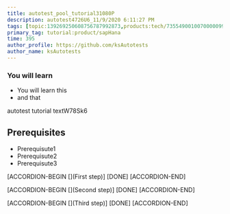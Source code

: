 ```yaml
---
title: autotest_pool_tutorial31080P
description: autotest4726U6_11/9/2020 6:11:27 PM
tags: [topic:139269250608756787992873,products:tech/73554900100700000996,tutorial:experience/advanced]
primary_tag: tutorial:product/sapHana
time: 395
author_profile: https://github.com/ksAutotests
author_name: ksAutotests
---
```

### You will learn
- You will learn this
- and that

autotest tutorial textW78Sk6

## Prerequisites
- Prerequisute1
- Prerequisute2
- Prerequisute3

[ACCORDION-BEGIN [](First step)]
[DONE]
[ACCORDION-END]

[ACCORDION-BEGIN [](Second step)]
[DONE]
[ACCORDION-END]

[ACCORDION-BEGIN [](Third step)]
[DONE]
[ACCORDION-END]

